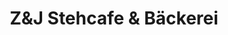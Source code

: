 ---
title: "Z&J Stehcafe & Bäckerei"
url: /manderscheid/zundj-stehcafe-und-baeckerei/
shop: Bäckerei
---